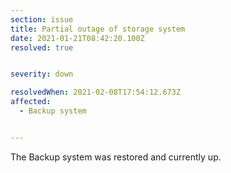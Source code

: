 ```yaml
---
section: issue
title: Partial outage of storage system
date: 2021-01-21T08:42:20.100Z
resolved: true


severity: down

resolvedWhen: 2021-02-08T17:54:12.673Z
affected:
  - Backup system


---
```

The Backup system was restored and currently up.